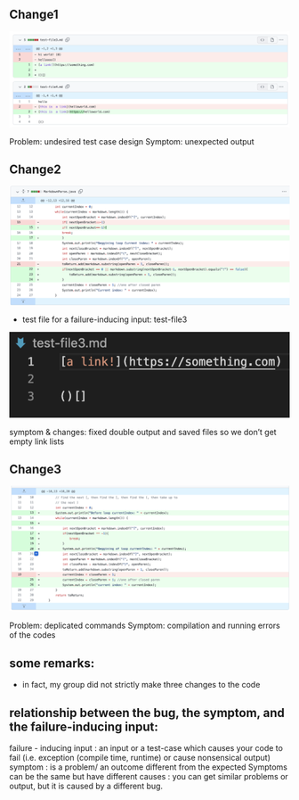 ## Change1

![image](l2p1.png)

Problem: undesired test case design 
Symptom: unexpected output


## Change2

![image](l2p2.png)

- test file for a failure-inducing input: 
test-file3

![image](l2p2_1.png)


symptom & changes: fixed double output and saved files so we don’t get empty link lists

## Change3

![image](l2p3.png)

Problem: deplicated commands 
Symptom: compilation and running errors of the codes


## some remarks:
- in fact, my group did not strictly make three changes to the code 


## relationship between the bug, the symptom, and the failure-inducing input:

failure - inducing input : an input or a test-case which causes your code to fail (i.e. exception (compile time, runtime) or cause nonsensical output) 
symptom : is a problem/ an outcome different from the expected 
Symptoms can be the same but have different causes : you can get similar problems or output, but it is caused by a different bug. 
